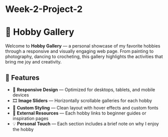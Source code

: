 # Week-2-Project-2
# 🎨 Hobby Gallery

Welcome to **Hobby Gallery** — a personal showcase of my favorite hobbies through a responsive and visually engaging web page. From painting to photography, dancing to crocheting, this gallery highlights the activities that bring me joy and creativity.

## 🌟 Features

- 🔄 **Responsive Design** — Optimized for desktops, tablets, and mobile devices
- 🎞️ **Image Sliders** — Horizontally scrollable galleries for each hobby
- 🎨 **Custom Styling** — Clean layout with hover effects and custom fonts
- 🔗 **External Resources** — Each hobby links to beginner guides or inspiration pages
- 💡 **Personal Touch** — Each section includes a brief note on why I enjoy the hobby
